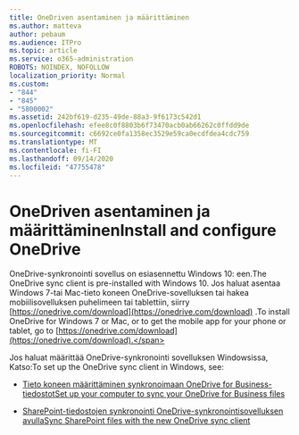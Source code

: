 ```yaml
---
title: OneDriven asentaminen ja määrittäminen
ms.author: matteva
author: pebaum
ms.audience: ITPro
ms.topic: article
ms.service: o365-administration
ROBOTS: NOINDEX, NOFOLLOW
localization_priority: Normal
ms.custom:
- "844"
- "845"
- "5800002"
ms.assetid: 242bf619-d235-49de-88a3-9f6173c542d1
ms.openlocfilehash: efee8c0f8803b6f73470acb0ab66262c0ffdd9de
ms.sourcegitcommit: c6692ce0fa1358ec3529e59ca0ecdfdea4cdc759
ms.translationtype: MT
ms.contentlocale: fi-FI
ms.lasthandoff: 09/14/2020
ms.locfileid: "47755478"
---
```

# <a name="install-and-configure-onedrive"></a><span data-ttu-id="d1648-102">OneDriven asentaminen ja määrittäminen</span><span class="sxs-lookup"><span data-stu-id="d1648-102">Install and configure OneDrive</span></span>

<span data-ttu-id="d1648-103">OneDrive-synkronointi sovellus on esiasennettu Windows 10: een.</span><span class="sxs-lookup"><span data-stu-id="d1648-103">The OneDrive sync client is pre-installed with Windows 10.</span></span> <span data-ttu-id="d1648-104">Jos haluat asentaa Windows 7-tai Mac-tieto koneen OneDrive-sovelluksen tai hakea mobiilisovelluksen puhelimeen tai tablettiin, siirry [https://onedrive.com/download](https://onedrive.com/download) .</span><span class="sxs-lookup"><span data-stu-id="d1648-104">To install OneDrive for Windows 7 or Mac, or to get the mobile app for your phone or tablet, go to [https://onedrive.com/download](https://onedrive.com/download).</span></span>
  
<span data-ttu-id="d1648-105">Jos haluat määrittää OneDrive-synkronointi sovelluksen Windowsissa, Katso:</span><span class="sxs-lookup"><span data-stu-id="d1648-105">To set up the OneDrive sync client in Windows, see:</span></span>
  
- [<span data-ttu-id="d1648-106">Tieto koneen määrittäminen synkronoimaan OneDrive for Business-tiedostot</span><span class="sxs-lookup"><span data-stu-id="d1648-106">Set up your computer to sync your OneDrive for Business files</span></span>](https://go.microsoft.com/fwlink/?linkid=533375)

- [<span data-ttu-id="d1648-107">SharePoint-tiedostojen synkronointi OneDrive-synkronointisovelluksen avulla</span><span class="sxs-lookup"><span data-stu-id="d1648-107">Sync SharePoint files with the new OneDrive sync client</span></span>](https://go.microsoft.com/fwlink/?linkid=871666)
